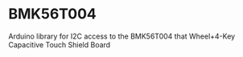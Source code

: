 # BMK56T004
Arduino library for I2C access to the BMK56T004 that Wheel+4-Key Capacitive Touch Shield Board
